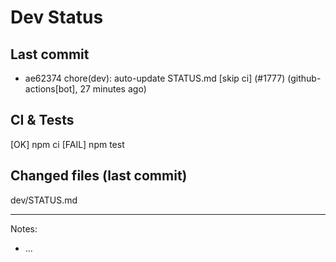 # Dev Status

## Last commit
- ae62374 chore(dev): auto-update STATUS.md [skip ci] (#1777) (github-actions[bot], 27 minutes ago)
## CI & Tests
[OK] npm ci
[FAIL] npm test

## Changed files (last commit)
dev/STATUS.md

---
Notes:
- ...
